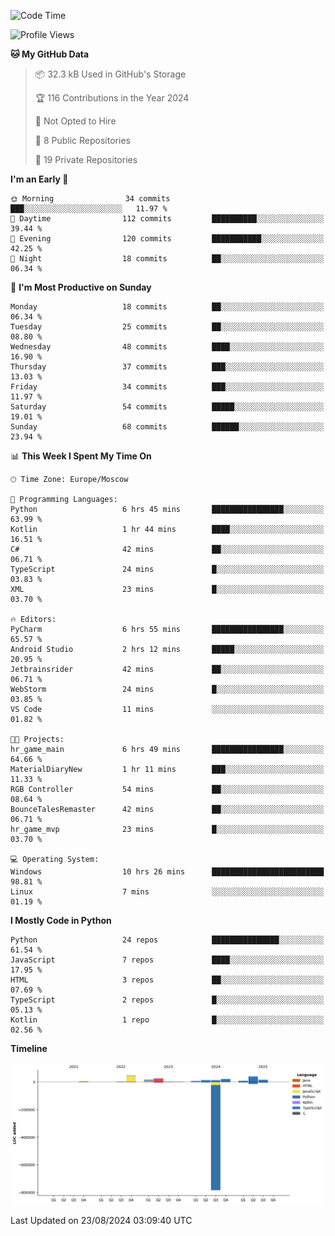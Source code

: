 <!--START_SECTION:waka-->
![Code Time](http://img.shields.io/badge/Code%20Time-474%20hrs%2038%20mins-blue)

![Profile Views](http://img.shields.io/badge/Profile%20Views-8-blue)

**🐱 My GitHub Data** 

> 📦 32.3 kB Used in GitHub's Storage 
 > 
> 🏆 116 Contributions in the Year 2024
 > 
> 🚫 Not Opted to Hire
 > 
> 📜 8 Public Repositories 
 > 
> 🔑 19 Private Repositories 
 > 
**I'm an Early 🐤** 

```text
🌞 Morning                34 commits          ███░░░░░░░░░░░░░░░░░░░░░░   11.97 % 
🌆 Daytime                112 commits         ██████████░░░░░░░░░░░░░░░   39.44 % 
🌃 Evening                120 commits         ███████████░░░░░░░░░░░░░░   42.25 % 
🌙 Night                  18 commits          ██░░░░░░░░░░░░░░░░░░░░░░░   06.34 % 
```
📅 **I'm Most Productive on Sunday** 

```text
Monday                   18 commits          ██░░░░░░░░░░░░░░░░░░░░░░░   06.34 % 
Tuesday                  25 commits          ██░░░░░░░░░░░░░░░░░░░░░░░   08.80 % 
Wednesday                48 commits          ████░░░░░░░░░░░░░░░░░░░░░   16.90 % 
Thursday                 37 commits          ███░░░░░░░░░░░░░░░░░░░░░░   13.03 % 
Friday                   34 commits          ███░░░░░░░░░░░░░░░░░░░░░░   11.97 % 
Saturday                 54 commits          █████░░░░░░░░░░░░░░░░░░░░   19.01 % 
Sunday                   68 commits          ██████░░░░░░░░░░░░░░░░░░░   23.94 % 
```


📊 **This Week I Spent My Time On** 

```text
🕑︎ Time Zone: Europe/Moscow

💬 Programming Languages: 
Python                   6 hrs 45 mins       ████████████████░░░░░░░░░   63.99 % 
Kotlin                   1 hr 44 mins        ████░░░░░░░░░░░░░░░░░░░░░   16.51 % 
C#                       42 mins             ██░░░░░░░░░░░░░░░░░░░░░░░   06.71 % 
TypeScript               24 mins             █░░░░░░░░░░░░░░░░░░░░░░░░   03.83 % 
XML                      23 mins             █░░░░░░░░░░░░░░░░░░░░░░░░   03.70 % 

🔥 Editors: 
PyCharm                  6 hrs 55 mins       ████████████████░░░░░░░░░   65.57 % 
Android Studio           2 hrs 12 mins       █████░░░░░░░░░░░░░░░░░░░░   20.95 % 
Jetbrainsrider           42 mins             ██░░░░░░░░░░░░░░░░░░░░░░░   06.71 % 
WebStorm                 24 mins             █░░░░░░░░░░░░░░░░░░░░░░░░   03.85 % 
VS Code                  11 mins             ░░░░░░░░░░░░░░░░░░░░░░░░░   01.82 % 

🐱‍💻 Projects: 
hr_game_main             6 hrs 49 mins       ████████████████░░░░░░░░░   64.66 % 
MaterialDiaryNew         1 hr 11 mins        ███░░░░░░░░░░░░░░░░░░░░░░   11.33 % 
RGB Controller           54 mins             ██░░░░░░░░░░░░░░░░░░░░░░░   08.64 % 
BounceTalesRemaster      42 mins             ██░░░░░░░░░░░░░░░░░░░░░░░   06.71 % 
hr_game_mvp              23 mins             █░░░░░░░░░░░░░░░░░░░░░░░░   03.70 % 

💻 Operating System: 
Windows                  10 hrs 26 mins      █████████████████████████   98.81 % 
Linux                    7 mins              ░░░░░░░░░░░░░░░░░░░░░░░░░   01.19 % 
```

**I Mostly Code in Python** 

```text
Python                   24 repos            ███████████████░░░░░░░░░░   61.54 % 
JavaScript               7 repos             ████░░░░░░░░░░░░░░░░░░░░░   17.95 % 
HTML                     3 repos             ██░░░░░░░░░░░░░░░░░░░░░░░   07.69 % 
TypeScript               2 repos             █░░░░░░░░░░░░░░░░░░░░░░░░   05.13 % 
Kotlin                   1 repo              █░░░░░░░░░░░░░░░░░░░░░░░░   02.56 % 
```



**Timeline**

![Lines of Code chart](https://raw.githubusercontent.com/adlemx/adlemx/main/assets/bar_graph.png)


 Last Updated on 23/08/2024 03:09:40 UTC
<!--END_SECTION:waka-->

